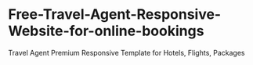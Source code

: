 # Free-Travel-Agent-Responsive-Website-for-online-bookings
Travel Agent Premium Responsive Template for Hotels, Flights, Packages

